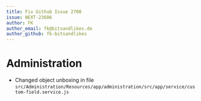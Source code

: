 ```yaml
---
title: Fix Github Issue 2700
issue: NEXT-23606
author: FK
author_email: fk@bitsandlikes.de
author_github: fk-bitsandlikes
---
```

# Administration
* Changed object unboxing in file `src/Administration/Resources/app/administration/src/app/service/custom-field.service.js`
